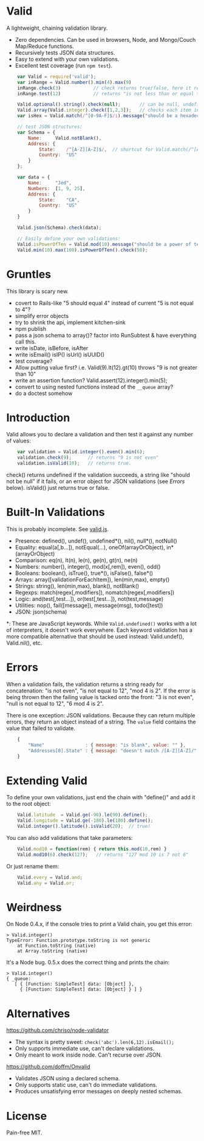 # Valid

A lightweight, chaining validation library.

- Zero dependencies.  Can be used in browsers, Node, and Mongo/Couch Map/Reduce functions.
- Recursively tests JSON data structures.
- Easy to extend with your own validations.
- Excellent test coverage (run `npm test`).


```javascript
    var Valid = require('valid');
    var inRange = Valid.number().min(4).max(9)
    inRange.check(3)            // check returns true/false, here it returns false
    inRange.test(12)            // returns "is not less than or equal to 9"

    Valid.optional().string().check(null);       // can be null, undefined, or a string
    Valid.array(Valid.integer).check([1,2,3]);   // checks each item in the array
    var isHex = Valid.match(/^[0-9A-F]$/i).message("should be a hexadecimal number");

    // test JSON structures:
    var Schema = {
        Name:     Valid.notBlank(),
        Address: {
            State:    /^[A-Z][A-Z]$/,  // shortcut for Valid.match(/^[A-Z][A-Z]$/)
            Country:  "US"
        }
    };

    var data = {
        Name:     "Jed",
        Numbers:  [1, 9, 25],
        Address: {
            State:    "CA",
            Country:  "US"
        }
    }

    Valid.json(Schema).check(data);

    // Easily define your own validations:
    Valid.isPowerOfTen = Valid.mod(10).message("should be a power of ten).define();
    Valid.min(10).max(100).isPowerOfTen().check(50);
```

# Gruntles

This library is scary new.

- covert to Rails-like "5 should equal 4" instead of current "5 is not equal to 4"?
- simplify error objects
- try to shrink the api, implement kitchen-sink
- npm publish
- pass a json schema to array()?  factor into RunSubtest & have everything call this.
- write isDate, isBefore, isAfter
- write isEmail() isIP() isUrl() isUUID()
- test coverage?
- Allow putting value first?  i.e. Valid(9).lt(12).gt(10) throws "9 is not greater than 10"
- write an assertion function?  Valid.assert(12).integer().min(5);
- convert to using nested functions instead of the `__queue` array?
- do a doctest somehow

# Introduction

Valid allows you to declare a validation and then test it against
any number of values:

```javascript
    var validation = Valid.integer().even().min(6);
    validation.check(9);      // returns "9 is not even"
    validation.isValid(10);   // returns true.
```

check() returns undefined if the validation succeeds, a string like "should not
be null" if it fails, or an error object for JSON validations (see _Errors_
below).  isValid() just returns true or false.

# Built-In Validations

This is probably incomplete.
See [valid.js](https://github.com/bronson/valid/blob/master/lib/valid.js).

- Presence: defined(), undef(), undefined\*(), nil(), null\*(), notNull()
- Equality: equal(a[,b...]), notEqual(...), oneOf(arrayOrObject), in\*(arrayOrObject)
- Comparison: eq(n), lt(n), le(n), ge(n), gt(n), ne(n)
- Numbers: number(), integer(), mod(x[,rem]), even(), odd()
- Booleans: boolean(), isTrue(), true\*(), isFalse(), false\*()
- Arrays: array([validationForEachItem]), len(min,max), empty()
- Strings: string(), len(min,max), blank(), notBlank()
- Regexps: match(regex[,modifiers]), nomatch(regex[,modifiers])
- Logic: and(test[,test...]), or(test[,test...]), not(test,message)
- Utilities: nop(), fail([message]), message(msg), todo([test])
- JSON: json(schema)

\*: These are JavaScript keywords.  While `Valid.undefined()` works
with a lot of interpreters, it doesn't work everywhere.
Each keyword validation has a more compatible alternative that should
be used instead: Valid.undef(), Valid.nil(), etc.

# Errors

When a validation fails, the validation returns a string ready
for concatenation: "is not even", "is not equal to 12", "mod 4 is 2".
If the error is being thrown then the failing value is tacked onto the front:
"3 is not even", "null is not equal to 12", "6 mod 4 is 2".

There is one exception: JSON validations.  Because they can return multiple
errors, they return an object instead of a string.  The `value` field contains
the value that failed to validate.

```javascript
    {
        "Name"               : { message: "is blank", value: "" },
        "Addresses[0].State" : { message: "doesn't match /[A-Z][A-Z]/", value: "ca" }
    }
```

# Extending Valid

To define your own validations, just end the chain with "define()"
and add it to the root object:

```javascript
    Valid.latitude  = Valid.ge(-90).le(90).define();
    Valid.longitude = Valid.ge(-180).le(180).define();
    Valid.integer().latitude().isValid(20);  // true!
```

You can also add validations that take parameters:

```javascript
    Valid.mod10 = function(rem) { return this.mod(10,rem) }
    Valid.mod10(6).check(127);   // returns "127 mod 10 is 7 not 6"
```

Or just rename them:

```javascript
    Valid.every = Valid.and;
    Valid.any = Valid.or;
```


# Weirdness

On Node 0.4.x, if the console tries to print a Valid chain, you
get this error:

    > Valid.integer()
    TypeError: Function.prototype.toString is not generic
        at Function.toString (native)
        at Array.toString (native)

It's a Node bug.  0.5.x does the correct thing and prints the
chain:

    > Valid.integer()
    { _queue: 
       [ { [Function: SimpleTest] data: [Object] },
         { [Function: SimpleTest] data: [Object] } ] }


# Alternatives

<https://github.com/chriso/node-validator>

- The syntax is pretty sweet: `check('abc').len(6,12).isEmail();`
- Only supports immediate use, can't declare validations.
- Only meant to work inside node.  Can't recurse over JSON.

<https://github.com/doffm/Onvalid>

- Validates JSON using a declared schema.
- Only supports static use, can't do immediate validations.
- Produces unsatisfying error messages on deeply nested schemas.


# License

Pain-free MIT.

